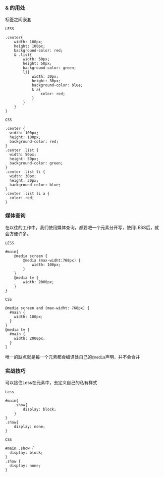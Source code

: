### & 的用处

标签之间嵌套

`LESS`

```
.center{
    width: 100px;
    height: 100px;
    background-color: red;
    & .list{
        width: 50px;
        height: 50px;
        background-color: green;
        li{
            width: 30px;
            height: 30px;
            background-color: blue;
            & a{
                color: red;
            }
        }
    }
}
```

`CSS`

```
.center {
  width: 100px;
  height: 100px;
  background-color: red;
}
.center .list {
  width: 50px;
  height: 50px;
  background-color: green;
}
.center .list li {
  width: 30px;
  height: 30px;
  background-color: blue;
}
.center .list li a {
  color: red;
}
```



### 媒体查询

在以往的工作中，我们使用媒体查询，都要吧一个元素分开写，使用LESS后，就会方便许多。

`LESS`

```
#main{
    @media screen {
        @media (max-widht:768px) {
            width: 100px;
        }
    }
    @media tv {
        width: 2000px;
    }
}
```

`CSS`

```
@media screen and (max-widht: 768px) {
  #main {
    width: 100px;
  }
}
@media tv {
  #main {
    width: 2000px;
  }
}
```

唯一的缺点就是每一个元素都会编译处自己的`@media`声明，并不会合并



### 实战技巧

可以接住Less在元素中，去定义自己的私有样式

`Less`

```
#main{
    .show{
        display: block;
    }
}
.show{
    display: none;
}
```

`CSS`

```
#main .show {
  display: block;
}
.show {
  display: none;
}
```

